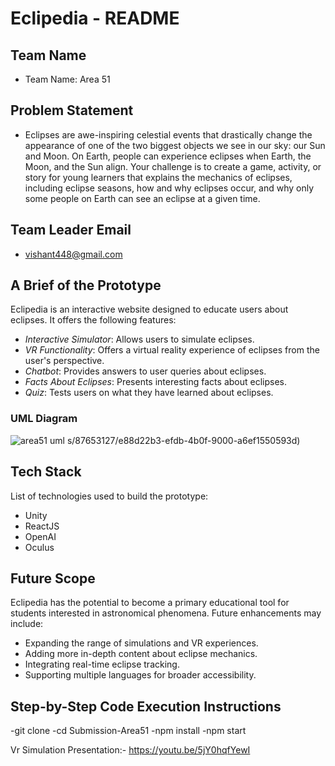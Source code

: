 # Eclipedia - README

## Team Name
- Team Name: Area 51

## Problem Statement
- Eclipses are awe-inspiring celestial events that drastically change the appearance of one of the two biggest objects we see in our sky: our Sun and Moon. On Earth, people can experience eclipses when Earth, the Moon, and the Sun align. Your challenge is to create a game, activity, or story for young learners that explains the mechanics of eclipses, including eclipse seasons, how and why eclipses occur, and why only some people on Earth can see an eclipse at a given time.

## Team Leader Email
- vishant448@gmail.com

## A Brief of the Prototype
Eclipedia is an interactive website designed to educate users about eclipses. It offers the following features:

- *Interactive Simulator*: Allows users to simulate eclipses.
- *VR Functionality*: Offers a virtual reality experience of eclipses from the user's perspective.
- *Chatbot*: Provides answers to user queries about eclipses.
- *Facts About Eclipses*: Presents interesting facts about eclipses.
- *Quiz*: Tests users on what they have learned about eclipses.

### UML Diagram
![area51 uml](https://github.com/ishant2612/Nasaapp-eclipse-area51/assets/87653127/e18144d6-1023-42d6-af04-ea1b04299d3f)
s/87653127/e88d22b3-efdb-4b0f-9000-a6ef1550593d)


## Tech Stack
List of technologies used to build the prototype:
- Unity
- ReactJS
- OpenAI
- Oculus

## Future Scope
Eclipedia has the potential to become a primary educational tool for students interested in astronomical phenomena. Future enhancements may include:

- Expanding the range of simulations and VR experiences.
- Adding more in-depth content about eclipse mechanics.
- Integrating real-time eclipse tracking.
- Supporting multiple languages for broader accessibility.

## Step-by-Step Code Execution Instructions
-git clone
-cd Submission-Area51
-npm install
-npm start

Vr Simulation Presentation:- https://youtu.be/5jY0hqfYewI
